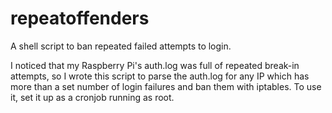 # repeatoffenders
A shell script to ban repeated failed attempts to login.

I noticed that my Raspberry Pi's auth.log was full of repeated break-in attempts, so I wrote this script to parse the auth.log for any IP which has more than a set number of login failures and ban them with iptables. To use it, set it up as a cronjob running as root.
